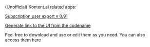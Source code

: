 (Unofficial) Kontent.ai related apps:

[Subscription user export v 0.91](https://nestratsa.sk/temp/kontent/subscription_user_export.html)

[Generate link to the UI from the codename](https://nestratsa.sk/temp/kontent/codename_to_ui.html)

Feel free to download and use or edit them as you need. You can also access them [here](https://nestratsa.sk/temp/kontent/)
